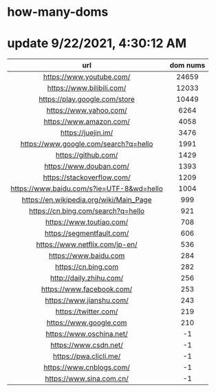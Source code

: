 # how-many-doms

# update 9/22/2021, 4:30:12 AM

url | dom nums
:-: | :-:
https://www.youtube.com/ | 24659
https://www.bilibili.com/ | 12033
https://play.google.com/store | 10449
https://www.yahoo.com/ | 6264
https://www.amazon.com/ | 4058
https://juejin.im/ | 3476
https://www.google.com/search?q=hello | 1991
https://github.com/ | 1429
https://www.douban.com/ | 1393
https://stackoverflow.com/ | 1209
https://www.baidu.com/s?ie=UTF-8&wd=hello | 1004
https://en.wikipedia.org/wiki/Main_Page | 999
https://cn.bing.com/search?q=hello | 921
https://www.toutiao.com/ | 708
https://segmentfault.com/ | 606
https://www.netflix.com/jp-en/ | 536
https://www.baidu.com | 284
https://cn.bing.com | 282
http://daily.zhihu.com/ | 256
https://www.facebook.com/ | 253
https://www.jianshu.com/ | 243
https://twitter.com/ | 219
https://www.google.com | 210
https://www.oschina.net/ | -1
https://www.csdn.net/ | -1
https://pwa.clicli.me/ | -1
https://www.cnblogs.com/ | -1
https://www.sina.com.cn/ | -1
